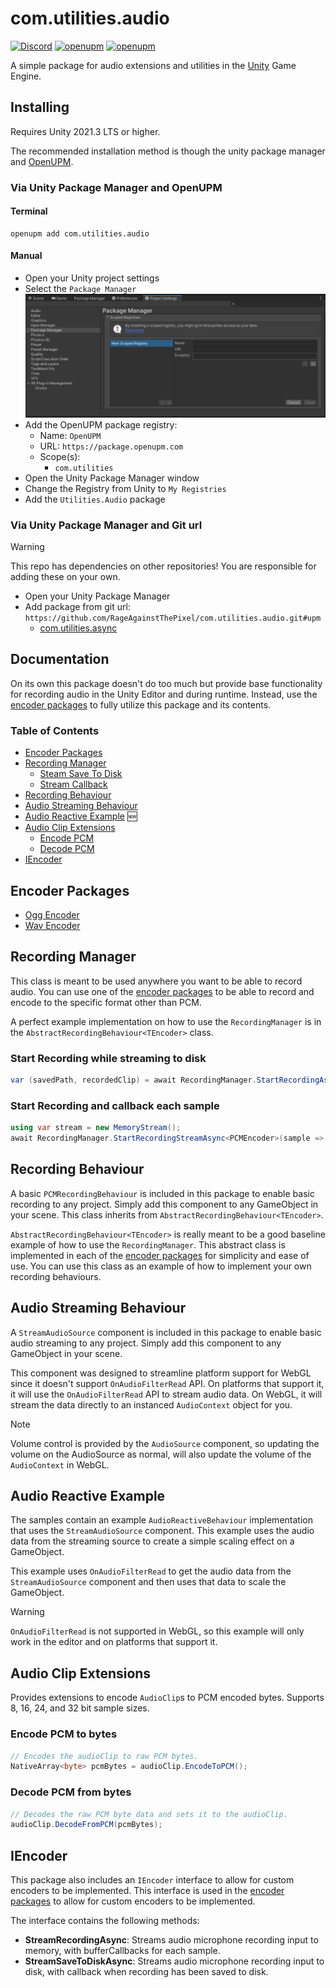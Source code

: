 # com.utilities.audio

[![Discord](https://img.shields.io/discord/855294214065487932.svg?label=&logo=discord&logoColor=ffffff&color=7389D8&labelColor=6A7EC2)](https://discord.gg/xQgMW9ufN4) [![openupm](https://img.shields.io/npm/v/com.utilities.audio?label=openupm&registry_uri=https://package.openupm.com)](https://openupm.com/packages/com.utilities.audio/) [![openupm](https://img.shields.io/badge/dynamic/json?color=brightgreen&label=downloads&query=%24.downloads&suffix=%2Fmonth&url=https%3A%2F%2Fpackage.openupm.com%2Fdownloads%2Fpoint%2Flast-month%2Fcom.utilities.audio)](https://openupm.com/packages/com.utilities.audio/)

A simple package for audio extensions and utilities in the [Unity](https://unity.com/) Game Engine.

## Installing

Requires Unity 2021.3 LTS or higher.

The recommended installation method is though the unity package manager and [OpenUPM](https://openupm.com/packages/com.utilities.audio).

### Via Unity Package Manager and OpenUPM

#### Terminal

```terminal
openupm add com.utilities.audio
```

#### Manual

- Open your Unity project settings
- Select the `Package Manager`
![scoped-registries](Utilities.Audio/Packages/com.utilities.audio/Documentation~/images/package-manager-scopes.png)
- Add the OpenUPM package registry:
  - Name: `OpenUPM`
  - URL: `https://package.openupm.com`
  - Scope(s):
    - `com.utilities`
- Open the Unity Package Manager window
- Change the Registry from Unity to `My Registries`
- Add the `Utilities.Audio` package

### Via Unity Package Manager and Git url

> [!WARNING]
> This repo has dependencies on other repositories! You are responsible for adding these on your own.

- Open your Unity Package Manager
- Add package from git url: `https://github.com/RageAgainstThePixel/com.utilities.audio.git#upm`
  - [com.utilities.async](https://github.com/RageAgainstThePixel/com.utilities.async)

## Documentation

On its own this package doesn't do too much but provide base functionality for recording audio in the Unity Editor and during runtime. Instead, use the [encoder packages](#encoder-packages) to fully utilize this package and its contents.

### Table of Contents

- [Encoder Packages](#encoder-packages)
- [Recording Manager](#recording-manager)
  - [Steam Save To Disk](#start-recording-while-streaming-to-disk)
  - [Stream Callback](#start-recording-and-callback-each-sample)
- [Recording Behaviour](#recording-behaviour)
- [Audio Streaming Behaviour](#audio-streaming-behaviour)
- [Audio Reactive Example](#audio-reactive-example) :new:
- [Audio Clip Extensions](#audio-clip-extensions)
  - [Encode PCM](#encode-pcm-to-bytes)
  - [Decode PCM](#decode-pcm-from-bytes)
- [IEncoder](#iencoder)

## Encoder Packages

- [Ogg Encoder](https://github.com/RageAgainstThePixel/com.utilities.encoder.ogg)
- [Wav Encoder](https://github.com/RageAgainstThePixel/com.utilities.encoder.wav)

## Recording Manager

This class is meant to be used anywhere you want to be able to record audio. You can use one of the [encoder packages](#encoder-packages) to be able to record and encode to the specific format other than PCM.

A perfect example implementation on how to use the `RecordingManager` is in the `AbstractRecordingBehaviour<TEncoder>` class.

### Start Recording while streaming to disk

```csharp
var (savedPath, recordedClip) = await RecordingManager.StartRecordingAsync<PCMEncoder>("my recording", "directory/to/save");
```

### Start Recording and callback each sample

```csharp
using var stream = new MemoryStream();
await RecordingManager.StartRecordingStreamAsync<PCMEncoder>(sample => stream.Write(sample, 0, sample.Length));
```

## Recording Behaviour

A basic `PCMRecordingBehaviour` is included in this package to enable basic recording to any project. Simply add this component to any GameObject in your scene. This class inherits from `AbstractRecordingBehaviour<TEncoder>`.

`AbstractRecordingBehaviour<TEncoder>` is really meant to be a good baseline example of how to use the `RecordingManager`. This abstract class is implemented in each of the [encoder packages](#encoder-packages) for simplicity and ease of use. You can use this class as an example of how to implement your own recording behaviours.

## Audio Streaming Behaviour

A `StreamAudioSource` component is included in this package to enable basic audio streaming to any project. Simply add this component to any GameObject in your scene.

This component was designed to streamline platform support for WebGL since it doesn't support `OnAudioFilterRead` API. On platforms that support it, it will use the `OnAudioFilterRead` API to stream audio data. On WebGL, it will stream the data directly to an instanced `AudioContext` object for you.

> [!NOTE]
> Volume control is provided by the `AudioSource` component, so updating the volume on the AudioSource as normal, will also update the volume of the `AudioContext` in WebGL.

## Audio Reactive Example

The samples contain an example `AudioReactiveBehaviour` implementation that uses the `StreamAudioSource` component. This example uses the audio data from the streaming source to create a simple scaling effect on a GameObject.

This example uses `OnAudioFilterRead` to get the audio data from the `StreamAudioSource` component and then uses that data to scale the GameObject.

> [!WARNING]
> `OnAudioFilterRead` is not supported in WebGL, so this example will only work in the editor and on platforms that support it.

## Audio Clip Extensions

Provides extensions to encode `AudioClip`s to PCM encoded bytes.
Supports 8, 16, 24, and 32 bit sample sizes.

### Encode PCM to bytes

```csharp
// Encodes the audioClip to raw PCM bytes.
NativeArray<byte> pcmBytes = audioClip.EncodeToPCM();
```

### Decode PCM from bytes

```csharp
// Decodes the raw PCM byte data and sets it to the audioClip.
audioClip.DecodeFromPCM(pcmBytes);
```

## IEncoder

This package also includes an `IEncoder` interface to allow for custom encoders to be implemented. This interface is used in the [encoder packages](#encoder-packages) to allow for custom encoders to be implemented.

The interface contains the following methods:

- **StreamRecordingAsync**: Streams audio microphone recording input to memory, with bufferCallbacks for each sample.
- **StreamSaveToDiskAsync**: Streams audio microphone recording input to disk, with callback when recording has been saved to disk.
